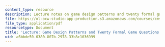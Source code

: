 ```yaml
---
content_type: resource
description: Lecture notes on game design patterns and twenty formal game questions.
file: https://ol-ocw-studio-app-production.s3.amazonaws.com/courses/cms-608-game-design-spring-2008/a6bbde506380807b297833b8c1036999_MITCMS_608s08_lec05.pdf
file_type: application/pdf
resourcetype: Document
title: 'Lecture: Game Design Patterns and Twenty Formal Game Questions'
uid: a6bbde50-6380-807b-2978-33b8c1036999
---
```

